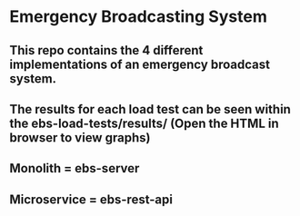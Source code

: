 # Emergency Broadcasting System

## This repo contains the 4 different implementations of an emergency broadcast system.
## The results for each load test can be seen within the ebs-load-tests/results/ (Open the HTML in browser to view graphs)
## Monolith = ebs-server
## Microservice = ebs-rest-api